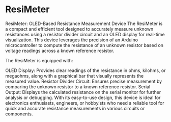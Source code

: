 # ResiMeter

ResiMeter: OLED-Based Resistance Measurement Device
The ResiMeter is a compact and efficient tool designed to accurately measure unknown resistances using a resistor divider circuit and an OLED display for real-time visualization. This device leverages the precision of an Arduino microcontroller to compute the resistance of an unknown resistor based on voltage readings across a known reference resistor.

The ResiMeter is equipped with:

OLED Display: Provides clear readings of the resistance in ohms, kilohms, or megaohms, along with a graphical bar that visually represents the measured value.
Resistor Divider Circuit: Ensures precise measurement by comparing the unknown resistor to a known reference resistor.
Serial Output: Displays the calculated resistance on the serial monitor for further analysis or debugging.
With its easy-to-use design, this device is ideal for electronics enthusiasts, engineers, or hobbyists who need a reliable tool for quick and accurate resistance measurements in various circuits or components.
